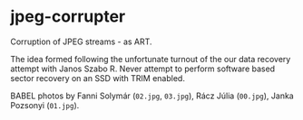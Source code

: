 # jpeg-corrupter

Corruption of JPEG streams - as ART.

The idea formed following the unfortunate turnout of the our data recovery attempt with Janos Szabo R. Never attempt to perform software based sector recovery on an SSD with TRIM enabled.

BABEL photos by Fanni Solymár (`02.jpg`, `03.jpg`), Rácz Júlia (`00.jpg`), Janka Pozsonyi (`01.jpg`).